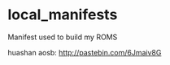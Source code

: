 local_manifests
===============

Manifest used to build my ROMS

huashan aosb: http://pastebin.com/6Jmaiv8G
